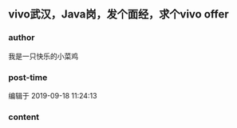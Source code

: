 ## vivo武汉，Java岗，发个面经，求个vivo offer
### author 
我是一只快乐的小菜鸡
### post-time 

编辑于  2019-09-18 11:24:13
### content 
<div class="post-topic-des nc-post-content">
 <img alt="" src="https://uploadfiles.nowcoder.com/message_images/20190918/174631241_1568775647143_discuss_1568775645404.jpeg"/>
</div>
